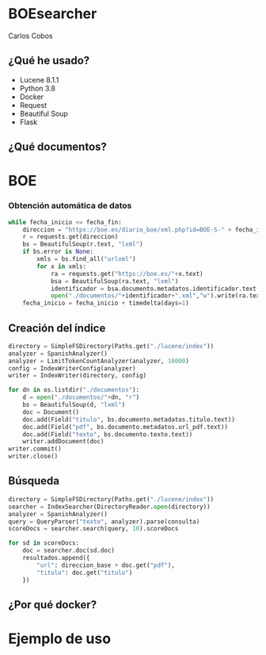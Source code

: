 # BOEsearcher
<!-- .slide: data-background="img/main.jpg" data-background-position="top" data-background-opacity="0.6" -->
Carlos Cobos



## ¿Qué he usado?
<!-- .slide: data-background="img/main.jpg" data-background-position="top" data-background-opacity="0.6" -->

* Lucene 8.1.1 <!-- .element: class="fragment" data-fragment-index="1" -->
* Python 3.8 <!-- .element: class="fragment" data-fragment-index="2" -->
* Docker <!-- .element: class="fragment" data-fragment-index="3" -->
* Request <!-- .element: class="fragment" data-fragment-index="4" -->
* Beautiful Soup <!-- .element: class="fragment" data-fragment-index="5" -->
* Flask <!-- .element: class="fragment" data-fragment-index="6" -->



## ¿Qué documentos?
<!-- .slide: data-background="img/get.jpg" data-background-position="top" data-background-opacity="0.6" -->
# BOE <!-- .element: class="fragment" data-fragment-index="1" -->


### Obtención automática de datos
<!-- .slide: data-background="img/summary.jpg" data-background-position="top" data-background-opacity="0.6" -->
```python
while fecha_inicio <= fecha_fin:
    direccion = "https://boe.es/diario_boe/xml.php?id=BOE-S-" + fecha_inicio.strftime("%Y%m%d")
    r = requests.get(direccion)
    bs = BeautifulSoup(r.text, "lxml")
    if bs.error is None:
        xmls = bs.find_all("urlxml")
        for x in xmls:
            ra = requests.get("https://boe.es/"+x.text)
            bsa = BeautifulSoup(ra.text, "lxml")
            identificador = bsa.documento.metadatos.identificador.text
            open("./documentos/"+identificador+".xml","w").write(ra.text)
    fecha_inicio = fecha_inicio + timedelta(days=1)
```



## Creación del índice
<!-- .slide: data-background="img/index.jpg" data-background-position="top" data-background-opacity="0.6" -->
```python
directory = SimpleFSDirectory(Paths.get("./lucene/index"))
analyzer = SpanishAnalyzer()
analyzer = LimitTokenCountAnalyzer(analyzer, 10000)
config = IndexWriterConfig(analyzer)
writer = IndexWriter(directory, config)

for dn in os.listdir("./documentos"):
    d = open("./documentos/"+dn, "r")
    bs = BeautifulSoup(d, "lxml")
    doc = Document()
    doc.add(Field("titulo", bs.documento.metadatos.titulo.text))
    doc.add(Field("pdf", bs.documento.metadatos.url_pdf.text))
    doc.add(Field("texto", bs.documento.texto.text))
    writer.addDocument(doc)
writer.commit()
writer.close()
```


## Búsqueda
<!-- .slide: data-background="img/search.jpg" data-background-position="top" data-background-opacity="0.6" -->
```python
directory = SimpleFSDirectory(Paths.get("./lucene/index"))
searcher = IndexSearcher(DirectoryReader.open(directory))
analyzer = SpanishAnalyzer()
query = QueryParser("texto", analyzer).parse(consulta)
scoreDocs = searcher.search(query, 10).scoreDocs

for sd in scoreDocs:
    doc = searcher.doc(sd.doc)
    resultados.append({
        "url": direccion_base + doc.get("pdf"),
        "titulo": doc.get("titulo")
    })
```



## ¿Por qué docker?
<!-- .slide: data-background="img/docker.png" data-background-position="top" data-background-opacity="0.6" -->



# Ejemplo de uso
<!-- .slide: data-background="img/no_index.jpg" data-background-position="top" data-background-opacity="0.6" -->